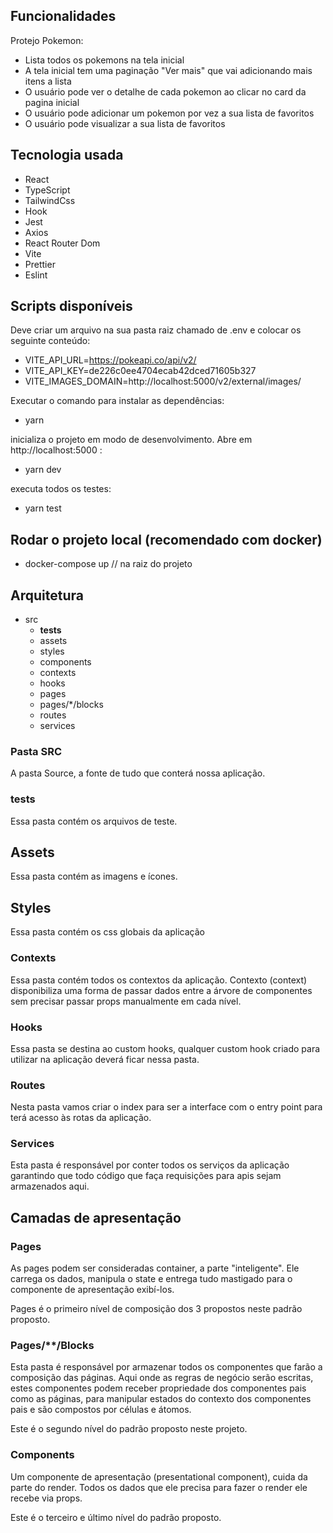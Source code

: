 ## Funcionalidades

Protejo Pokemon:

- Lista todos os pokemons na tela inicial
- A tela inicial tem uma paginação "Ver mais" que vai adicionando mais itens a lista
- O usuário pode ver o detalhe de cada pokemon ao clicar no card da pagina inicial
- O usuário pode adicionar um pokemon por vez a sua lista de favoritos
- O usuário pode visualizar a sua lista de favoritos

## Tecnologia usada

- React
- TypeScript
- TailwindCss
- Hook
- Jest
- Axios
- React Router Dom
- Vite
- Prettier
- Eslint

## Scripts disponíveis

Deve criar um arquivo na sua pasta raiz chamado de .env e colocar os seguinte conteúdo:

- VITE_API_URL=https://pokeapi.co/api/v2/
- VITE_API_KEY=de226c0ee4704ecab42dced71605b327
- VITE_IMAGES_DOMAIN=http://localhost:5000/v2/external/images/

Executar o comando para instalar as dependências:

- yarn

inicializa o projeto em modo de desenvolvimento. Abre em http://localhost:5000 :

- yarn dev

executa todos os testes:

- yarn test

## Rodar o projeto local (recomendado com docker)

- docker-compose up // na raiz do projeto

## Arquitetura

- src
  - **tests**
  - assets
  - styles
  - components
  - contexts
  - hooks
  - pages
  - pages/\*/blocks
  - routes
  - services

### Pasta SRC

A pasta Source, a fonte de tudo que conterá nossa aplicação.

### **tests**

Essa pasta contém os arquivos de teste.

## Assets

Essa pasta contém as imagens e ícones.

## Styles

Essa pasta contém os css globais da aplicação

### Contexts

Essa pasta contém todos os contextos da aplicação. Contexto (context) disponibiliza uma forma de passar dados entre a árvore de componentes sem precisar passar props manualmente em cada nível.

### Hooks

Essa pasta se destina ao custom hooks, qualquer custom hook criado para utilizar na aplicação deverá ficar nessa pasta.

### Routes

Nesta pasta vamos criar o index para ser a interface com o entry point para terá acesso às rotas da aplicação.

### Services

Esta pasta é responsável por conter todos os serviços da aplicação garantindo que todo código que faça requisições para apis sejam armazenados aqui.

## Camadas de apresentação

### Pages

As pages podem ser consideradas container, a parte "inteligente". Ele carrega os dados, manipula o state e entrega tudo mastigado para o componente de apresentação exibí-los.

Pages é o primeiro nível de composição dos 3 propostos neste padrão proposto.

### Pages/\*\*/Blocks

Esta pasta é responsável por armazenar todos os componentes que farão a composição das páginas. Aqui onde as regras de negócio serão escritas, estes componentes podem receber propriedade dos componentes pais como as páginas, para manipular estados do contexto dos componentes pais e são compostos por células e átomos.

Este é o segundo nível do padrão proposto neste projeto.

### Components

Um componente de apresentação (presentational component), cuida da parte do render. Todos os dados que ele precisa para fazer o render ele recebe via props.

Este é o terceiro e último nível do padrão proposto.
